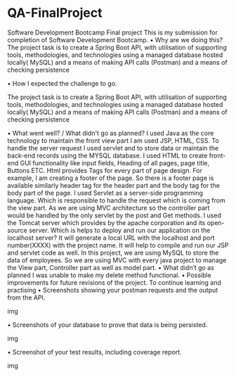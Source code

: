 # QA-FinalProject


Software Development Bootcamp Final project
This is my submission for completion of Software Development Bootcamp. 
•	Why are we doing this?
The project task is to create a Spring Boot API, with utilisation of supporting tools, methodologies, and technologies using a managed database hosted locally( MySQL) and a means of making API calls (Postman) and a means of checking persistence 

•	How I expected the challenge to go.

The project task is to create a Spring Boot API, with utilisation of supporting tools, methodologies, and technologies using a managed database hosted locally( MySQL) and a means of making API calls (Postman) and a means of checking persistence 

•	What went well? / What didn't go as planned?
I used Java as the core technology to maintain the front view part I am used JSP, HTML, CSS. To handle the server request I used servlet and to store data or maintain the back-end records using the MYSQL database. I used HTML to create front-end GUI functionality like input fields, Heading of all pages, page title, Buttons ETC. Html provides Tags for every part of page design. For example, I am creating a footer of the page. So there is a footer page is available similarly header tag for the header part and the body tag for the body part of the page.
I used Servlet as a server-side programming language. Which is responsible to handle the request which is coming from the view part. As we are using MVC architecture so the controller part would be handled by the only servlet by the post and Get methods.
I used the Tomcat server which provides by the apache corporation and its open-source server. Which is helps to deploy and run our application on the localhost server? It will generate a local URL with the localhost and port number(XXXX) with the project name. It will help to compile and run our JSP and servlet code as well. In this project, we are using MySQL to store the data of employees. So we are using MVC with every java project to manage the View part, Controller part as well as model part.
•	What didn’t go as planned
I was unable to make my delete method functional.
•	Possible improvements for future revisions of the project.
To continue learning and practising
•	Screenshots showing your postman requests and the output from the API.

 img

•	Screenshots of your database to prove that data is being persisted.

 img

•	Screenshot of your test results, including coverage report.
 
img

